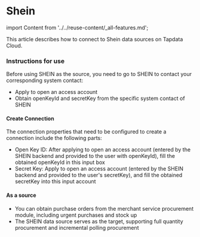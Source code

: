 # Shein

import Content from '../../reuse-content/_all-features.md';

<Content />

This article describes how to connect to Shein data sources on Tapdata Cloud.

### Instructions for use

Before using SHEIN as the source, you need to go to SHEIN to contact your corresponding system contact:

- Apply to open an access account
- Obtain openKeyId and secretKey from the specific system contact of SHEIN

#### Create Connection

The connection properties that need to be configured to create a connection include the following parts:

- Open Key ID: After applying to open an access account (entered by the SHEIN backend and provided to the user with openKeyId), fill the obtained openKeyId in this input box
- Secret Key: Apply to open an access account (entered by the SHEIN backend and provided to the user's secretKey), and fill the obtained secretKey into this input account

#### As a source

- You can obtain purchase orders from the merchant service procurement module, including urgent purchases and stock up
- The SHEIN data source serves as the target, supporting full quantity procurement and incremental polling procurement